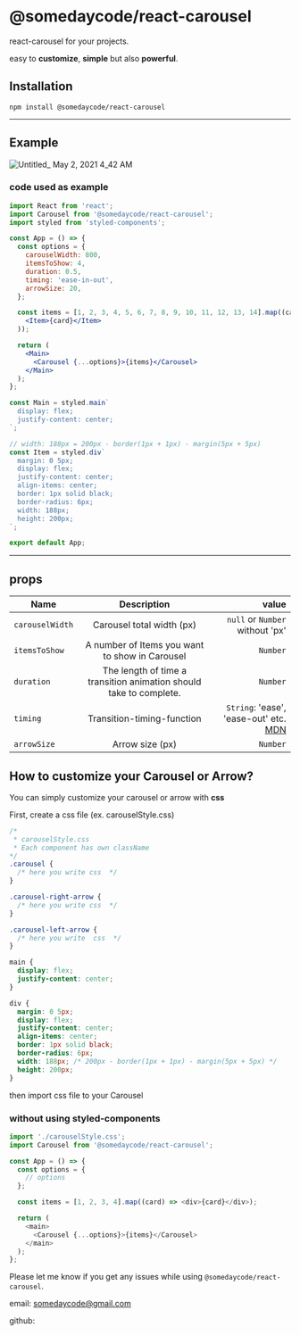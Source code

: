 # @somedaycode/react-carousel

react-carousel for your projects.

easy to **customize**, **simple** but also **powerful**.

## Installation

```
npm install @somedaycode/react-carousel
```

---

## Example

![Untitled_ May 2, 2021 4_42 AM](https://user-images.githubusercontent.com/71962505/116793283-df526200-ab00-11eb-828f-b50040c9198e.gif)

### code used as example

```jsx
import React from 'react';
import Carousel from '@somedaycode/react-carousel';
import styled from 'styled-components';

const App = () => {
  const options = {
    carouselWidth: 800,
    itemsToShow: 4,
    duration: 0.5,
    timing: 'ease-in-out',
    arrowSize: 20,
  };

  const items = [1, 2, 3, 4, 5, 6, 7, 8, 9, 10, 11, 12, 13, 14].map((card) => (
    <Item>{card}</Item>
  ));

  return (
    <Main>
      <Carousel {...options}>{items}</Carousel>
    </Main>
  );
};

const Main = styled.main`
  display: flex;
  justify-content: center;
`;

// width: 188px = 200px - border(1px + 1px) - margin(5px + 5px)
const Item = styled.div`
  margin: 0 5px;
  display: flex;
  justify-content: center;
  align-items: center;
  border: 1px solid black;
  border-radius: 6px;
  width: 188px;
  height: 200px;
`;

export default App;
```

---

## props

| **Name**        |                          **Description**                           |                                                                                                            **value** |
| --------------- | :----------------------------------------------------------------: | -------------------------------------------------------------------------------------------------------------------: |
| `carouselWidth` |                     Carousel total width (px)                      |                                                                                      `null` or `Number` without 'px' |
| `itemsToShow`   |           A number of Items you want to show in Carousel           |                                                                                                             `Number` |
| `duration`      | The length of time a transition animation should take to complete. |                                                                                                             `Number` |
| `timing`        |                     Transition-timing-function                     | `String`: 'ease', 'ease-out' etc. [MDN](https://developer.mozilla.org/en-US/docs/Web/CSS/transition-timing-function) |
| `arrowSize`     |                          Arrow size (px)                           |                                                                                                             `Number` |

## How to customize your Carousel or Arrow?

You can simply customize your carousel or arrow with **css**

First, create a css file (ex. carouselStyle.css)

```css
/*
 * carouselStyle.css
 * Each component has own className
*/
.carousel {
  /* here you write css  */
}

.carousel-right-arrow {
  /* here you write css  */
}

.carousel-left-arrow {
  /* here you write  css  */
}

main {
  display: flex;
  justify-content: center;
}

div {
  margin: 0 5px;
  display: flex;
  justify-content: center;
  align-items: center;
  border: 1px solid black;
  border-radius: 6px;
  width: 188px; /* 200px - border(1px + 1px) - margin(5px + 5px) */
  height: 200px;
}
```

then import css file to your Carousel

### without using styled-components

```js
import './carouselStyle.css';
import Carousel from '@somedaycode/react-carousel';

const App = () => {
  const options = {
    // options
  };

  const items = [1, 2, 3, 4].map((card) => <div>{card}</div>);

  return (
    <main>
      <Carousel {...options}>{items}</Carousel>
    </main>
  );
};
```

Please let me know if you get any issues while using `@somedaycode/react-carousel`.

email: somedaycode@gmail.com

github:
